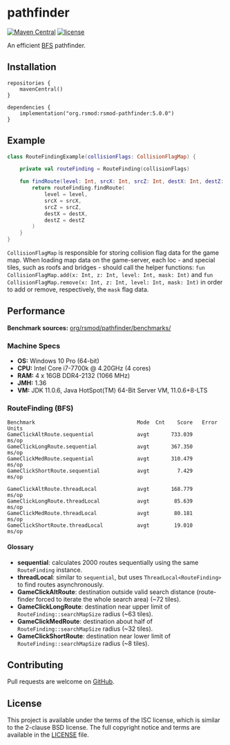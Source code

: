 # pathfinder
[![Maven Central][maven-badge]][maven] [![license][license-badge]][isc]

An efficient [BFS][bfs] pathfinder.

## Installation

```
repositories {
    mavenCentral()
}

dependencies {
    implementation("org.rsmod:rsmod-pathfinder:5.0.0")
}
```

## Example

```kotlin
class RouteFindingExample(collisionFlags: CollisionFlagMap) {

	private val routeFinding = RouteFinding(collisionFlags)

	fun findRoute(level: Int, srcX: Int, srcZ: Int, destX: Int, destZ: Int): Route {
		return routeFinding.findRoute(
			level = level,
			srcX = srcX,
			srcZ = srcZ,
			destX = destX,
			destZ = destZ
		)
	}
}
```

`CollisionFlagMap` is responsible for storing collision flag data for the game map.
When loading map data on the game-server, each loc - and special tiles, such
as roofs and bridges - should call the helper functions:
`fun CollisionFlagMap.add(x: Int, z: Int, level: Int, mask: Int)` and
`fun CollisionFlagMap.remove(x: Int, z: Int, level: Int, mask: Int)`
in order to add or remove, respectively, the `mask` flag data.

## Performance
**Benchmark sources:** [org/rsmod/pathfinder/benchmarks/][benchmark]

### Machine Specs
- **OS:** Windows 10 Pro (64-bit)
- **CPU:** Intel Core i7-7700k @ 4.20GHz (4 cores)
- **RAM:** 4 x 16GB DDR4-2132 (1066 MHz)
- **JMH:** 1.36
- **VM:** JDK 11.0.6, Java HotSpot(TM) 64-Bit Server VM, 11.0.6+8-LTS

### RouteFinding (BFS)
```
Benchmark                                 Mode  Cnt    Score   Error  Units
GameClickAltRoute.sequential              avgt       733.039          ms/op
GameClickLongRoute.sequential             avgt       367.350          ms/op
GameClickMedRoute.sequential              avgt       310.479          ms/op
GameClickShortRoute.sequential            avgt         7.429          ms/op

GameClickAltRoute.threadLocal             avgt       168.779          ms/op
GameClickLongRoute.threadLocal            avgt        85.639          ms/op
GameClickMedRoute.threadLocal             avgt        80.181          ms/op
GameClickShortRoute.threadLocal           avgt        19.010          ms/op
```

#### Glossary
- **sequential**: calculates 2000 routes sequentially using the same `RouteFinding` instance.
- **threadLocal**: similar to `sequential`, but uses `ThreadLocal<RouteFinding>` to find routes asynchronously.
- **GameClickAltRoute**: destination outside valid search distance (route-finder forced to iterate the whole search area) (~72 tiles).
- **GameClickLongRoute**: destination near upper limit of `RouteFinding::searchMapSize` radius (~63 tiles).
- **GameClickMedRoute**: destination about half of `RouteFinding::searchMapSize` radius (~32 tiles).
- **GameClickShortRoute**: destination near lower limit of `RouteFinding::searchMapSize` radius (~8 tiles).

## Contributing
Pull requests are welcome on [GitHub][github].

## License
This project is available under the terms of the ISC license, which is similar to the 2-clause BSD license. The full copyright notice and terms are available in the [LICENSE][license] file.

[isc]: https://opensource.org/licenses/ISC
[license]: https://github.com/rsmod/rsmod/blob/main/LICENSE.md
[license-badge]: https://img.shields.io/badge/license-ISC-informational
[maven]: https://maven-badges.herokuapp.com/maven-central/org.rsmod/rsmod-pathfinder
[maven-badge]: https://maven-badges.herokuapp.com/maven-central/org.rsmod/rsmod-pathfinder/badge.svg
[bfs]: https://en.wikipedia.org/wiki/Breadth-first_search
[github]: https://github.com/rsmod/rsmod
[benchmark]: https://github.com/rsmod/rsmod/tree/main/engine/pathfinder/src/jmh/kotlin/org/rsmod/pathfinder/benchmarks
